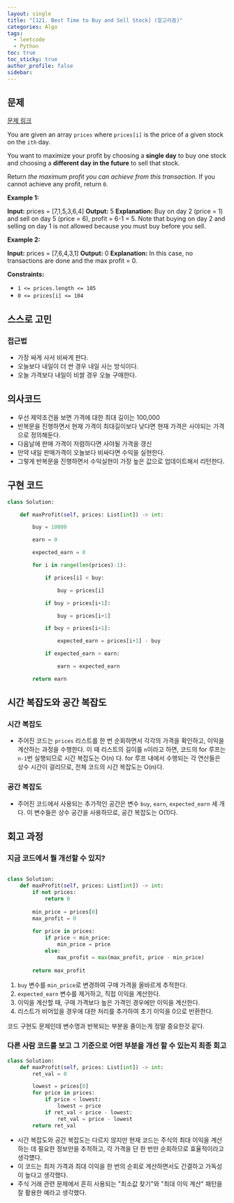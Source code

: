```yaml
---
layout: single
title: "[121. Best Time to Buy and Sell Stock] (알고리즘)"
categories: Algo
tags:
  - leetcode
  - Python
toc: true
toc_sticky: true
author_profile: false
sidebar:
---
```


## 문제

[문제 링크](https://leetcode.com/problems/best-time-to-buy-and-sell-stock/?envType=study-plan-v2&envId=top-interview-150)

You are given an array `prices` where `prices[i]` is the price of a given stock on the `ith` day.

You want to maximize your profit by choosing a **single day** to buy one stock and choosing a **different day in the future** to sell that stock.

Return _the maximum profit you can achieve from this transaction_. If you cannot achieve any profit, return `0`.

**Example 1:**

**Input:** prices = [7,1,5,3,6,4]
**Output:** 5
**Explanation:** Buy on day 2 (price = 1) and sell on day 5 (price = 6), profit = 6-1 = 5.
Note that buying on day 2 and selling on day 1 is not allowed because you must buy before you sell.

**Example 2:**

**Input:** prices = [7,6,4,3,1]
**Output:** 0
**Explanation:** In this case, no transactions are done and the max profit = 0.

**Constraints:**

- `1 <= prices.length <= 105`
- `0 <= prices[i] <= 104`
## 스스로 고민

### 접근법

- 가장 싸게 사서 비싸게 판다.
- 오늘보다 내일이 더 싼 경우 내일 사는 방식이다.
- 오늘 가격보다 내일이 비쌀 경우 오늘 구매한다.

## 의사코드

- 우선 제약조건을 보면 가격에 대한 최대 길이는 100,000
- 반복문을 진행하면서 현재 가격이 최대길이보다 낮다면 현재 가격은 사야되는 가격으로 정의해둔다.
- 다음날에 판매 가격이 저렴하다면 사야될 가격을 갱신
- 만약 내일 판매가격이 오늘보다 비싸다면 수익을 실현한다.
- 그렇게 반복문을 진행하면서 수익실현이 가장 높은 값으로 업데이트해서 리턴한다.
  
## 구현 코드

```python
class Solution:

    def maxProfit(self, prices: List[int]) -> int:

        buy = 10000

        earn = 0

        expected_earn = 0

        for i in range(len(prices)-1):

            if prices[i] < buy:

                buy = prices[i]

            if buy > prices[i+1]:

                buy = prices[i+1]

            if buy < prices[i+1]:

                expected_earn = prices[i+1] - buy

            if expected_earn > earn:

                earn = expected_earn

        return earn
```

## 시간 복잡도와 공간 복잡도

### 시간 복잡도

- 주어진 코드는 `prices` 리스트를 한 번 순회하면서 각각의 가격을 확인하고, 이익을 계산하는 과정을 수행한다. 이 때 리스트의 길이를 `n`이라고 하면, 코드의 for 루프는 `n-1`번 실행되므로 시간 복잡도는 O(n) 다. for 루프 내에서 수행되는 각 연산들은 상수 시간이 걸리므로, 전체 코드의 시간 복잡도는 O(n)다.
### 공간 복잡도

- 주어진 코드에서 사용되는 추가적인 공간은 변수 `buy`, `earn`, `expected_earn` 세 개다. 이 변수들은 상수 공간을 사용하므로, 공간 복잡도는 O(1)다.


## 회고 과정

### 지금 코드에서 뭘 개선할 수 있지?

```python 

class Solution:
    def maxProfit(self, prices: List[int]) -> int:
        if not prices:
            return 0
        
        min_price = prices[0]
        max_profit = 0
        
        for price in prices:
            if price < min_price:
                min_price = price
            else:
                max_profit = max(max_profit, price - min_price)
        
        return max_profit

```

1. `buy` 변수를 `min_price`로 변경하여 구매 가격을 올바르게 추적한다.
2. `expected_earn` 변수를 제거하고, 직접 이익을 계산한다.
3. 이익을 계산할 때, 구매 가격보다 높은 가격인 경우에만 이익을 계산한다.
4. 리스트가 비어있을 경우에 대한 처리를 추가하여 초기 이익을 0으로 반환한다.

코드 구현도 문제인데 변수명과 반복되는 부분을 줄이는게 정말 중요한것 같다.

### 다른 사람 코드를 보고 그 기준으로 어떤 부분을 개선 할 수 있는지 최종 회고

```python
class Solution:
    def maxProfit(self, prices: List[int]) -> int:
        ret_val = 0

        lowest = prices[0]
        for price in prices:
            if price < lowest:
                lowest = price
            if ret_val < price - lowest:
                ret_val = price - lowest
        return ret_val
```

- 시간 복잡도와 공간 복잡도는 다르지 않지만 현재 코드는 주식의 최대 이익을 계산하는 데 필요한 정보만을 추적하고, 각 가격을 단 한 번만 순회하므로 효율적이라고 생각헀다. 
- 이 코드는 최저 가격과 최대 이익을 한 번의 순회로 계산하면서도 간결하고 가독성이 높다고 생각했다. 
- 주식 거래 관련 문제에서 흔히 사용되는 "최소값 찾기"와 "최대 이익 계산" 패턴을 잘 활용한 예라고 생각했다.